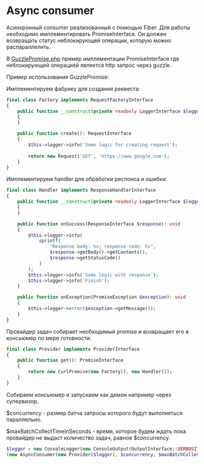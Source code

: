 # Async consumer

Асинхронный consumer реализованный с помощью Fiber. Для работы необходимо имплементировать PromiseInterface.
Он должен возвращать статус неблокирующей операции, которую можно распараллелить.

В [GuzzlePromise.php](src%2FPromise%2FGuzzlePromise.php) пример имплементации PromiseInterface где неблокирующей
операцией
является http запрос через guzzle.

Пример использования GuzzlePromise:

Имплементируем фабрику для создания реквеста:

```php
final class Factory implements RequestFactoryInterface
{
    public function __construct(private readonly LoggerInterface $logger)
    {
    }

    public function create(): RequestInterface
    {
        $this->logger->info('Some logic for creating request');
        
        return new Request('GET', 'https://www.google.com');
    }
}
```

Имплементируем handler для обработки респонса и ошибки:

```php
final class Handler implements ResponseHandlerInterface
{
    public function __construct(private readonly LoggerInterface $logger)
    {
    }

    public function onSuccess(ResponseInterface $response): void
    {
        $this->logger->info(
            sprintf(
                "Response body: %s; response code: %s",
                $response->getBody()->getContents(),
                $response->getStatusCode()
            )
        );
        $this->logger->info('Some logic with response');
        $this->logger->info('Finish');
    }

    public function onException(PromiseException $exception): void
    {
        $this->logger->error($exception->getMessage());
    }
}
```

Провайдер задач собирает необходимый promise и возвращает его в консьюмер по мере готовности:

```php
final class Provider implements ProviderInterface
{
    public function get(): PromiseInterface
    {
        return new CurlPromise(new Factory(), new Handler());
    }
}
```

Собираем консьюмер и запускаем как демон например через супервизор.

$concurrency - размер батча запросы которого будут выполняться параллельно.

$maxBatchCollectTimeInSeconds - время, которое будем ждать пока провайдер не выдаст количество задач, равное
$concurrency.

```php
$logger = new ConsoleLogger(new ConsoleOutput(OutputInterface::VERBOSITY_DEBUG));
(new AsyncConsumer(new Provider($logger), $concurrency, $maxBatchCollectTimeInSeconds, $logger))->consume();
```
